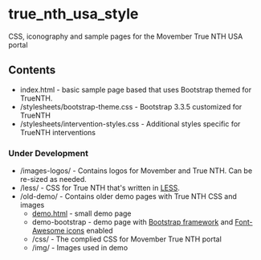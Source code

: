 # true_nth_usa_style
CSS, iconography and sample pages for the Movember True NTH USA portal

## Contents

* index.html - basic sample page based that uses Bootstrap themed for TrueNTH.
* /stylesheets/bootstrap-theme.css - Bootstrap 3.3.5 customized for TrueNTH
* /stylesheets/intervention-styles.css - Additional styles specific for TrueNTH interventions

### Under Development
* /images-logos/ - Contains logos for Movember and True NTH. Can be re-sized as needed.
* /less/ - CSS for True NTH that's written in [LESS](http://lesscss.org/).
* /old-demo/ - Contains older demo pages with True NTH CSS and images
	* [demo.html](demo/demo.html) - small demo page
	* demo-bootstrap - demo page with [Bootstrap framework](http://getbootstrap.com/) and [Font-Awesome icons](http://fortawesome.github.io/Font-Awesome/) enabled
	* /css/ - The complied CSS for Movember True NTH portal
	* /img/ - Images used in demo
